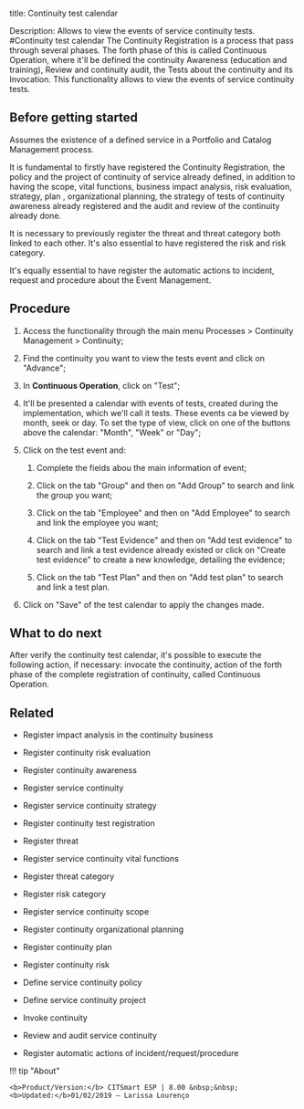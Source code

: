 title: Continuity test calendar

Description: Allows to view the events of service continuity tests. 
#Continuity test calendar
The Continuity Registration is a process that pass through several phases. The forth phase of this is called Continuous Operation, where it'll be defined the continuity Awareness (education and training), Review and continuity audit, the Tests about the continuity and its Invocation. This functionality allows to view the events of service continuity tests.

Before getting started
--------------------------

Assumes the existence of a defined service in a Portfolio and Catalog Management
process.

It is fundamental to firstly have registered the Continuity Registration, the
policy and the project of continuity of service already defined, in addition to
having the scope, vital functions, business impact analysis, risk evaluation,
strategy, plan , organizational planning, the strategy of tests of continuity
awareness already registered and the audit and review of the continuity already
done.

It is necessary to previously register the threat and threat category both
linked to each other. It's also essential to have registered the risk and risk
category.

It's equally essential to have register the automatic actions to incident,
request and procedure about the Event Management.

Procedure
-------------

1.  Access the functionality through the main menu Processes \> Continuity
    Management \> Continuity;

2.  Find the continuity you want to view the tests event and click on "Advance";

3.  In **Continuous Operation**, click on "Test";

4.  It'll be presented a calendar with events of tests, created during the
    implementation, which we'll call it tests. These events ca be viewed by
    month, seek or day. To set the type of view, click on one of the buttons
    above the calendar: "Month", "Week" or "Day";

5.  Click on the test event and:

    1.  Complete the fields abou the main information of event;

    2.  Click on the tab "Group" and then on "Add Group" to search and link the
        group you want;

    3.  Click on the tab "Employee" and then on "Add Employee" to search and
        link the employee you want;

    4.  Click on the tab "Test Evidence" and then on "Add test evidence" to
        search and link a test evidence already existed or click on "Create test
        evidence" to create a new knowledge, detailing the evidence;

    5.  Click on the tab "Test Plan" and then on "Add test plan" to search and
        link a test plan.

6.  Click on "Save" of the test calendar to apply the changes made.

What to do next
-------------------

After verify the continuity test calendar, it's possible to execute the
following action, if necessary: invocate the continuity, action of the forth
phase of the complete registration of continuity, called Continuous Operation.

Related
-------

-   Register impact analysis in the continuity business

-   Register continuity risk evaluation

-   Register continuity awareness

-   Register service continuity

-   Register service continuity strategy

-   Register continuity test registration

-   Register threat

-   Register service continuity vital functions

-   Register threat category

-   Register risk category

-   Register service continuity scope

-   Register continuity organizational planning

-   Register continuity plan

-   Register continuity risk

-   Define service continuity policy

-   Define service continuity project

-   Invoke continuity

-   Review and audit service continuity

-   Register automatic actions of incident/request/procedure

!!! tip "About"

    <b>Product/Version:</b> CITSmart ESP | 8.00 &nbsp;&nbsp;
    <b>Updated:</b>01/02/2019 – Larissa Lourenço

